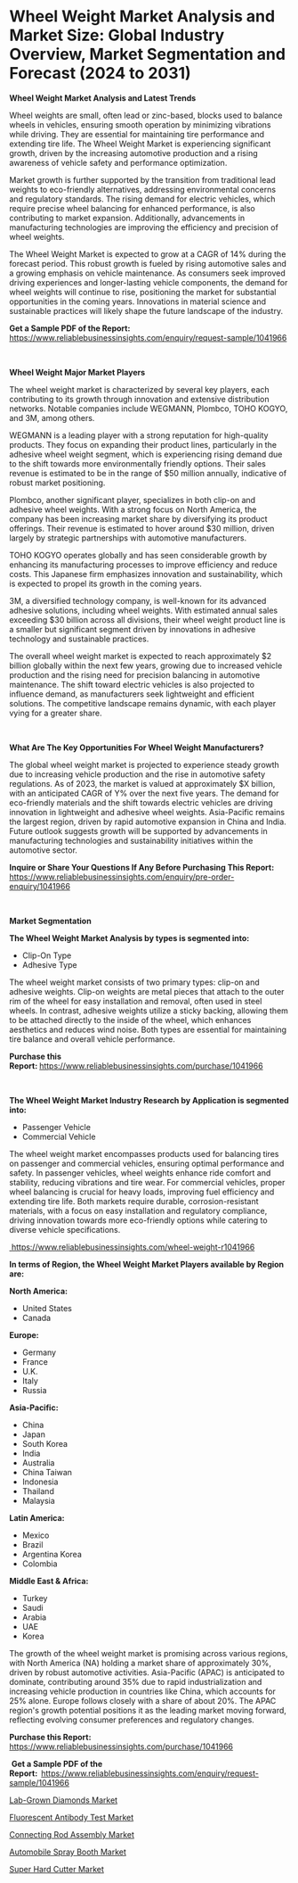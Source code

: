 <p><h1>Wheel Weight Market Analysis and Market Size: Global Industry Overview, Market Segmentation and Forecast (2024 to 2031)</h1></p><p><strong>Wheel Weight Market Analysis and Latest Trends</strong></p>
<p><p>Wheel weights are small, often lead or zinc-based, blocks used to balance wheels in vehicles, ensuring smooth operation by minimizing vibrations while driving. They are essential for maintaining tire performance and extending tire life. The Wheel Weight Market is experiencing significant growth, driven by the increasing automotive production and a rising awareness of vehicle safety and performance optimization.</p><p>Market growth is further supported by the transition from traditional lead weights to eco-friendly alternatives, addressing environmental concerns and regulatory standards. The rising demand for electric vehicles, which require precise wheel balancing for enhanced performance, is also contributing to market expansion. Additionally, advancements in manufacturing technologies are improving the efficiency and precision of wheel weights.</p><p>The Wheel Weight Market is expected to grow at a CAGR of 14% during the forecast period. This robust growth is fueled by rising automotive sales and a growing emphasis on vehicle maintenance. As consumers seek improved driving experiences and longer-lasting vehicle components, the demand for wheel weights will continue to rise, positioning the market for substantial opportunities in the coming years. Innovations in material science and sustainable practices will likely shape the future landscape of the industry.</p></p>
<p><strong>Get a Sample PDF of the Report:&nbsp;</strong> <a href="https://www.reliablebusinessinsights.com/enquiry/request-sample/1041966?utm_campaign=84&utm_medium=2&utm_source=Github&utm_content=ia&utm_term=02112024&utm_id=wheel-weight">https://www.reliablebusinessinsights.com/enquiry/request-sample/1041966</a></p>
<p>&nbsp;</p>
<p><strong>Wheel Weight Major Market Players</strong></p>
<p><p>The wheel weight market is characterized by several key players, each contributing to its growth through innovation and extensive distribution networks. Notable companies include WEGMANN, Plombco, TOHO KOGYO, and 3M, among others.</p><p>WEGMANN is a leading player with a strong reputation for high-quality products. They focus on expanding their product lines, particularly in the adhesive wheel weight segment, which is experiencing rising demand due to the shift towards more environmentally friendly options. Their sales revenue is estimated to be in the range of $50 million annually, indicative of robust market positioning.</p><p>Plombco, another significant player, specializes in both clip-on and adhesive wheel weights. With a strong focus on North America, the company has been increasing market share by diversifying its product offerings. Their revenue is estimated to hover around $30 million, driven largely by strategic partnerships with automotive manufacturers.</p><p>TOHO KOGYO operates globally and has seen considerable growth by enhancing its manufacturing processes to improve efficiency and reduce costs. This Japanese firm emphasizes innovation and sustainability, which is expected to propel its growth in the coming years.</p><p>3M, a diversified technology company, is well-known for its advanced adhesive solutions, including wheel weights. With estimated annual sales exceeding $30 billion across all divisions, their wheel weight product line is a smaller but significant segment driven by innovations in adhesive technology and sustainable practices.</p><p>The overall wheel weight market is expected to reach approximately $2 billion globally within the next few years, growing due to increased vehicle production and the rising need for precision balancing in automotive maintenance. The shift toward electric vehicles is also projected to influence demand, as manufacturers seek lightweight and efficient solutions. The competitive landscape remains dynamic, with each player vying for a greater share.</p></p>
<p>&nbsp;</p>
<p><strong>What Are The Key Opportunities For Wheel Weight Manufacturers?</strong></p>
<p><p>The global wheel weight market is projected to experience steady growth due to increasing vehicle production and the rise in automotive safety regulations. As of 2023, the market is valued at approximately $X billion, with an anticipated CAGR of Y% over the next five years. The demand for eco-friendly materials and the shift towards electric vehicles are driving innovation in lightweight and adhesive wheel weights. Asia-Pacific remains the largest region, driven by rapid automotive expansion in China and India. Future outlook suggests growth will be supported by advancements in manufacturing technologies and sustainability initiatives within the automotive sector.</p></p>
<p><strong>Inquire or Share Your Questions If Any Before Purchasing This Report:</strong> <a href="https://www.reliablebusinessinsights.com/enquiry/pre-order-enquiry/1041966?utm_campaign=84&utm_medium=2&utm_source=Github&utm_content=ia&utm_term=02112024&utm_id=wheel-weight">https://www.reliablebusinessinsights.com/enquiry/pre-order-enquiry/1041966</a></p>
<p>&nbsp;</p>
<p><strong>Market Segmentation</strong></p>
<p><strong>The Wheel Weight Market Analysis by types is segmented into:</strong></p>
<p><ul><li>Clip-On Type</li><li>Adhesive Type</li></ul></p>
<p><p>The wheel weight market consists of two primary types: clip-on and adhesive weights. Clip-on weights are metal pieces that attach to the outer rim of the wheel for easy installation and removal, often used in steel wheels. In contrast, adhesive weights utilize a sticky backing, allowing them to be attached directly to the inside of the wheel, which enhances aesthetics and reduces wind noise. Both types are essential for maintaining tire balance and overall vehicle performance.</p></p>
<p><strong>Purchase this Report:&nbsp;</strong><a href="https://www.reliablebusinessinsights.com/purchase/1041966?utm_campaign=84&utm_medium=2&utm_source=Github&utm_content=ia&utm_term=02112024&utm_id=wheel-weight">https://www.reliablebusinessinsights.com/purchase/1041966</a></p>
<p>&nbsp;</p>
<p><strong>The Wheel Weight Market Industry Research by Application is segmented into:</strong></p>
<p><ul><li>Passenger Vehicle</li><li>Commercial Vehicle</li></ul></p>
<p><p>The wheel weight market encompasses products used for balancing tires on passenger and commercial vehicles, ensuring optimal performance and safety. In passenger vehicles, wheel weights enhance ride comfort and stability, reducing vibrations and tire wear. For commercial vehicles, proper wheel balancing is crucial for heavy loads, improving fuel efficiency and extending tire life. Both markets require durable, corrosion-resistant materials, with a focus on easy installation and regulatory compliance, driving innovation towards more eco-friendly options while catering to diverse vehicle specifications.</p></p>
<p><a href="https://www.reliablebusinessinsights.com/wheel-weight-r1041966?utm_campaign=84&utm_medium=2&utm_source=Github&utm_content=ia&utm_term=02112024&utm_id=wheel-weight">&nbsp;https://www.reliablebusinessinsights.com/wheel-weight-r1041966</a></p>
<p><strong>In terms of Region, the Wheel Weight Market Players available by Region are:</strong></p>
<p>
    <p> <strong> North America: </strong>
        <ul>
            <li>United States</li>
            <li>Canada</li>
        </ul>
        </p> 
    <p> <strong> Europe: </strong>
        <ul>
            <li>Germany</li>
            <li>France</li>
            <li>U.K.</li>
            <li>Italy</li>
            <li>Russia</li>
        </ul>
        </p> 
    <p> <strong> Asia-Pacific: </strong>
        <ul>
            <li>China</li>
            <li>Japan</li>
            <li>South Korea</li>
            <li>India</li>
            <li>Australia</li>
            <li>China Taiwan</li>
            <li>Indonesia</li>
            <li>Thailand</li>
            <li>Malaysia</li>
        </ul>
        </p> 
    <p> <strong> Latin America: </strong>
        <ul>
            <li>Mexico</li>
            <li>Brazil</li>
            <li>Argentina Korea</li>
            <li>Colombia</li>
        </ul>
        </p> 
    <p> <strong> Middle East & Africa: </strong>
        <ul>
            <li>Turkey</li>
            <li>Saudi</li>
            <li>Arabia</li>
            <li>UAE</li>
            <li>Korea</li>
        </ul>
    </p>
    </p>
<p><p>The growth of the wheel weight market is promising across various regions, with North America (NA) holding a market share of approximately 30%, driven by robust automotive activities. Asia-Pacific (APAC) is anticipated to dominate, contributing around 35% due to rapid industrialization and increasing vehicle production in countries like China, which accounts for 25% alone. Europe follows closely with a share of about 20%. The APAC region's growth potential positions it as the leading market moving forward, reflecting evolving consumer preferences and regulatory changes.</p></p>
<p><strong>Purchase this Report: </strong><a href="https://www.reliablebusinessinsights.com/purchase/1041966?utm_campaign=84&utm_medium=2&utm_source=Github&utm_content=ia&utm_term=02112024&utm_id=wheel-weight">https://www.reliablebusinessinsights.com/purchase/1041966</a></p>
<p>&nbsp;<strong>Get a Sample PDF of the Report:&nbsp;&nbsp;</strong><a href="https://www.reliablebusinessinsights.com/enquiry/request-sample/1041966?utm_campaign=84&utm_medium=2&utm_source=Github&utm_content=ia&utm_term=02112024&utm_id=wheel-weight">https://www.reliablebusinessinsights.com/enquiry/request-sample/1041966</a></p>
<p><strong></strong></p>
<p><p><a href="https://www.linkedin.com/pulse/lab-grown-diamonds-market-size-type-cvd-diamondshthp-nuire?utm_campaign=84&utm_medium=2&utm_source=Github&utm_content=ia&utm_term=02112024&utm_id=wheel-weight">Lab-Grown Diamonds Market</a></p><p><a href="https://issuu.com/reportprime-2/docs/fluorescent-antibody-test-market-si_ad1d35cd95355c?utm_campaign=84&utm_medium=2&utm_source=Github&utm_content=ia&utm_term=02112024&utm_id=wheel-weight">Fluorescent Antibody Test Market</a></p><p><a href="https://github.com/akrenkthongy/Market-Research-Report-List-1/blob/main/connecting-rod-assembly-market.md?utm_campaign=84&utm_medium=2&utm_source=Github&utm_content=ia&utm_term=02112024&utm_id=wheel-weight">Connecting Rod Assembly Market</a></p><p><a href="https://github.com/MegiDuro586/Market-Research-Report-List-1/blob/main/automobile-spray-booth-market.md?utm_campaign=84&utm_medium=2&utm_source=Github&utm_content=ia&utm_term=02112024&utm_id=wheel-weight">Automobile Spray Booth Market</a></p><p><a href="https://www.linkedin.com/pulse/booming-super-hard-cutter-market-sector-analysis-growth-mcmse?utm_campaign=84&utm_medium=2&utm_source=Github&utm_content=ia&utm_term=02112024&utm_id=wheel-weight">Super Hard Cutter Market</a></p></p>